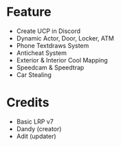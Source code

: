 # Feature
- Create UCP in Discord
- Dynamic Actor, Door, Locker, ATM
- Phone Textdraws System
- Anticheat System
- Exterior & Interior Cool Mapping
- Speedcam & Speedtrap
- Car Stealing
# Credits
- Basic LRP v7
- Dandy (creator)
- Adit (updater)
